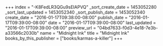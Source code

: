 +++
index = "-K8FedLR3QGu9sEIAPVQ"
_sort_create_date = 1453052280
_sort_last_updated = 1453052340
_sort_publish_date = 1453052340
create_date = "2016-01-17T09:38:00-08:00"
publish_date = "2016-01-17T09:39:00-08:00"
date = "2016-01-17T09:39:00-08:00"
last_updated = "2016-01-17T09:39:00-08:00"
preview_url = "04bd7633-f0d3-4e18-7e3b-a33566c2030b"
name = "Midnight Ink"
title = "Midnight Ink"
books_by_this_publisher = ["books/karmas-a-killer"]
+++
